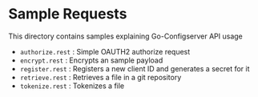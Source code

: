 # Sample Requests

This directory contains samples explaining Go-Configserver API usage

- `authorize.rest` : Simple OAUTH2 authorize request
- `encrypt.rest`  : Encrypts an sample payload
- `register.rest` : Registers a new client ID and generates a secret for it
- `retrieve.rest` : Retrieves a file in a git repository
- `tokenize.rest` : Tokenizes a file